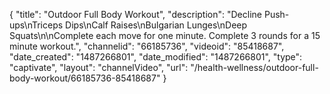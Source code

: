 {
    "title": "Outdoor Full Body Workout",
    "description": "Decline Push-ups\nTriceps Dips\nCalf Raises\nBulgarian Lunges\nDeep Squats\n\nComplete each move for one minute. Complete 3 rounds for a 15 minute workout.",
    "channelid": "66185736",
    "videoid": "85418687",
    "date_created": "1487266801",
    "date_modified": "1487266801",
    "type": "captivate",
    "layout": "channelVideo",
    "url": "\/health-wellness\/outdoor-full-body-workout\/66185736-85418687"
}